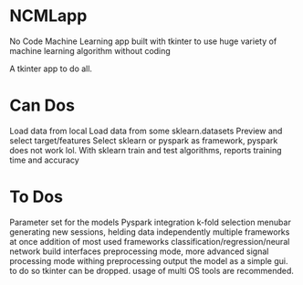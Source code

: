# NCMLapp
No Code Machine Learning app built with tkinter to use huge variety of machine learning algorithm without coding

A tkinter app to do all.

# Can Dos

Load data from local
Load data from some sklearn.datasets
Preview and select target/features
Select sklearn or pyspark as framework, pyspark does not work lol.
With sklearn train and test algorithms, reports training time and accuracy

# To Dos

Parameter set for the models
Pyspark integration
k-fold selection
menubar
generating new sessions, helding data independently
multiple frameworks at once
addition of most used frameworks
classification/regression/neural network build interfaces
preprocessing mode, more advanced signal processing mode withing preprocessing
output the model as a simple gui. to do so tkinter can be dropped. usage of multi OS tools are recommended.


